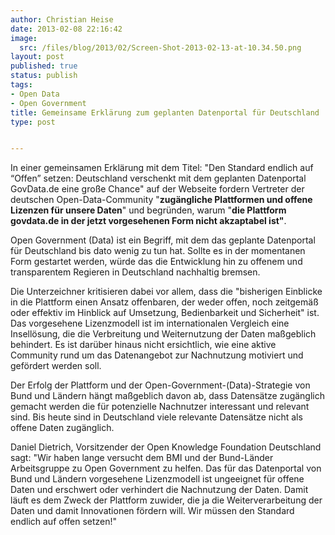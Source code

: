 ```yaml
---
author: Christian Heise
date: 2013-02-08 22:16:42
image:
  src: /files/blog/2013/02/Screen-Shot-2013-02-13-at-10.34.50.png
layout: post
published: true
status: publish
tags:
- Open Data
- Open Government
title: Gemeinsame Erklärung zum geplanten Datenportal für Deutschland
type: post


---
```


In einer gemeinsamen Erklärung mit dem Titel: "Den Standard endlich auf “Offen” setzen: Deutschland verschenkt mit dem geplanten Datenportal GovData.de eine große Chance" auf der Webseite  fordern Vertreter der deutschen Open-Data-Community "**zugängliche Plattformen und offene Lizenzen für unsere Daten**" und begründen, warum "**die Plattform govdata.de in der jetzt vorgesehenen Form nicht akzaptabel ist"**.

Open Government (Data) ist ein Begriff, mit dem das geplante Datenportal für Deutschland bis dato wenig zu tun hat. Sollte es in der momentanen Form gestartet werden, würde das die Entwicklung hin zu offenem und transparentem Regieren in Deutschland nachhaltig bremsen.

Die Unterzeichner kritisieren dabei vor allem, dass die "bisherigen Einblicke in die Plattform einen Ansatz offenbaren, der weder offen, noch zeitgemäß oder effektiv im Hinblick auf Umsetzung, Bedienbarkeit und Sicherheit" ist. Das vorgesehene Lizenzmodell ist im internationalen Vergleich eine Insellösung, die die Verbreitung und Weiternutzung der Daten maßgeblich behindert. Es ist darüber hinaus nicht ersichtlich, wie eine aktive Community rund um das Datenangebot zur Nachnutzung motiviert und gefördert werden soll.

Der Erfolg der Plattform und der Open-Government-(Data)-Strategie von Bund und Ländern hängt maßgeblich davon ab, dass Datensätze zugänglich gemacht werden die für potenzielle Nachnutzer interessant und relevant sind. Bis heute sind in Deutschland viele relevante Datensätze nicht als offene Daten zugänglich.

Daniel Dietrich, Vorsitzender der Open Knowledge Foundation Deutschland sagt: "Wir haben lange versucht dem BMI und der Bund-Länder Arbeitsgruppe zu Open Government zu helfen. Das für das Datenportal von Bund und Ländern vorgesehene Lizenzmodell ist ungeeignet für offene Daten und erschwert oder verhindert die Nachnutzung der Daten. Damit läuft es dem Zweck der Plattform zuwider, die ja die Weiterverarbeitung der Daten und damit Innovationen fördern will. Wir müssen den Standard endlich auf offen setzen!"